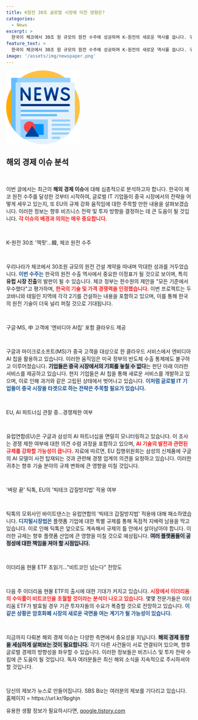 ```yaml
---
title: K원전 30조 글로벌 시장에 미친 영향은?
categories:
  - News
excerpt: >
  한국이 체코에서 30조 원 규모의 원전 수주에 성공하며 K-원전의 새로운 역사를 씁니다. 구글과 MS는 중국에 AI 기술을 제공하고, 유럽은 대기업의 경쟁 제한 조치에 나섭니다. 이더리움 현물 ETF 출시도 임박해 암호화폐 시장에 큰 파장을 예고합니다! 클릭하여 글로벌 경제의 최신 이슈를 확인하세요!
feature_text: >
  한국이 체코에서 30조 원 규모의 원전 수주에 성공하며 K-원전의 새로운 역사를 씁니다. 구글과 MS는 중국에 AI 기술을 제공하고, 유럽은 대기업의 경쟁 제한 조치에 나섭니다. 이더리움 현물 ETF 출시도 임박해 암호화폐 시장에 큰 파장을 예고합니다! 클릭하여 글로벌 경제의 최신 이슈를 확인하세요!
image: '/assets/img/newspaper.png'
---
```


<p><img src="/assets/img/newspaper.png" alt="kimp 속보" /></p>

<h2 data-ke-size="size26">해외 경제 이슈 분석</h2>

<p data-ke-size="size16">&nbsp;</p>

<p>이번 글에서는 최근의 <strong>해외 경제 이슈</strong>에 대해 심층적으로 분석하고자 합니다. 한국이 체코 원전 수주를 달성한 것부터 시작하여, 글로벌 IT 기업들이 중국 시장에서의 전략을 어떻게 세우고 있는지, 또 EU의 규제 강화 움직임에 대한 주목할 만한 내용을 살펴보겠습니다. 이러한 정보는 향후 비즈니스 전략 및 투자 방향을 결정하는 데 큰 도움이 될 것입니다. <b><span style="color: #ee2323;">각 이슈의 배경과 의의는 매우 중요합니다.</span></b></p>

<p data-ke-size="size16">&nbsp;</p>

<p>K-원전 30조 '잭팟'...韓, 체코 원전 수주</p>

<p data-ke-size="size16">&nbsp;</p>

<p>우리나라가 체코에서 30조원 규모의 원전 건설 계약을 따내며 막대한 성과를 거두었습니다. <b><span style="color: #1a5490;">이번 수주는</span></b> 한국의 원전 수출 역사에서 중요한 이정표가 될 것으로 보이며, 특히 <strong>유럽 시장 진출</strong>의 발판이 될 수 있습니다. 체코 정부는 한수원의 제안을 "모든 기준에서 우수했다"고 평가하며, <b><span style="color: #ee2323;">한국의 기술 및 가격 경쟁력을 인정했습니다.</span></b> 이번 프로젝트는 두코바니와 테밀린 지역에 각각 2기를 건설하는 내용을 포함하고 있으며, 이를 통해 한국의 원전 기술이 더욱 널리 퍼질 것으로 기대됩니다.</p>

<p data-ke-size="size16">&nbsp;</p>

<p>구글·MS, 中 고객에 '엔비디아 AI칩' 포함 클라우드 제공</p>

<p data-ke-size="size16">&nbsp;</p>

<p>구글과 마이크로소프트(MS)가 중국 고객을 대상으로 한 클라우드 서비스에서 엔비디아 AI 칩을 활용하고 있습니다. 이러한 움직임은 미국 정부의 반도체 수출 통제에도 불구하고 이루어졌습니다. <b><span style="background-color: #21538527;">기업들은 중국 시장에서의 기회를 놓칠 수 없다</span></b>는 판단 아래 이러한 서비스를 제공하고 있습니다. 현지 기업들은 AI 칩을 통해 새로운 서비스를 개발하고 있으며, 이로 인해 과거와 같은 고립된 상태에서 벗어나고 있습니다. <b><span style="color: #1a5490;">이처럼 글로벌 IT 기업들이 중국 시장을 타겟으로 하는 전략은 주목할 필요가 있습니다.</span></b></p>

<p data-ke-size="size16">&nbsp;</p>

<p>EU, AI 파트너십 관찰 중...경쟁제한 여부</p>

<p data-ke-size="size16">&nbsp;</p>

<p>유럽연합(EU)은 구글과 삼성의 AI 파트너십을 면밀히 모니터링하고 있습니다. 이 조사는 경쟁 제한 여부에 대한 의견 수렴 과정을 포함하고 있으며, <b><span style="color: #ee2323;">AI 기술의 발전과 관련된 규제를 강화할 가능성이 큽니다.</span></b> 자료에 따르면, EU 집행위원회는 삼성의 신제품에 구글의 AI 모델이 사전 탑재되는 것과 관련해 경쟁 업계의 의견을 요청하고 있습니다. 이러한 귀추는 향후 기술 분야의 규제 변화에 큰 영향을 미칠 것입니다.</p>

<p data-ke-size="size16">&nbsp;</p>

<p>'벼랑 끝' 틱톡, EU의 '빅테크 갑질방지법' 적용 여부 </p>

<p data-ke-size="size16">&nbsp;</p>

<p>틱톡의 모회사인 바이트댄스는 유럽연합의 '빅테크 갑질방지법' 적용에 대해 패소하였습니다. <b><span style="color: #1a5490;">디지털시장법은</span></b> 플랫폼 기업에 대한 특별 규제를 통해 독점적 지배력 남용을 막고 있습니다. 이로 인해 틱톡은 앞으로도 계속해서 규제의 틀 안에서 살아남아야 합니다. 이러한 규제는 향후 플랫폼 산업에 큰 영향을 미칠 것으로 예상됩니다. <b><span style="background-color: #21538527;">여러 플랫폼들이 공정성에 대한 책임을 져야 할 시점입니다.</span></b></p>

<p data-ke-size="size16">&nbsp;</p>

<p>이더리움 현물 ETF 초읽기..."비트코인 넘는다" 전망도</p>

<p data-ke-size="size16">&nbsp;</p>

<p>다음 주 이더리움 현물 ETF의 출시에 대한 기대가 커지고 있습니다. <b><span style="color: #ee2323;">시장에서 이더리움의 수익률이 비트코인을 초월할 것이라는 분석이 나오고 있습니다.</span></b> 몇몇 전문가들은 이더리움 ETF가 발효될 경우 기관 투자자들의 수요가 폭증할 것으로 전망하고 있습니다. <b><span style="color: #1a5490;">이 같은 상황은 암호화폐 시장의 새로운 국면을 여는 계기가 될 가능성이 있습니다.</span></b></p>

<p data-ke-size="size16">&nbsp;</p>

<p>지금까지 다뤄본 해외 경제 이슈는 다양한 측면에서 중요성을 지닙니다. <b><span style="background-color: #21538527;">해외 경제 동향을 세심하게 살펴보는 것이 필요합니다.</span></b> 각기 다른 사건들이 서로 연결되어 있으며, 향후 글로벌 경제의 방향성을 좌우할 수 있습니다. 이러한 정보들은 비즈니스 및 투자 전략 수립에 큰 도움이 될 것입니다. 독자 여러분들은 최신 해외 소식을 지속적으로 주시하셔야 할 것입니다. </p>

<p data-ke-size="size16">&nbsp;</p>

<p>당신의 제보가 뉴스로 만들어집니다. SBS Biz는 여러분의 제보를 기다리고 있습니다. 홈페이지 = https://url.kr/9pghjn</p>
유용한 생활 정보가 필요하시다면, <a href="https://qoogle.tistory.com" rel="dofollow">qoogle.tistory.com</a>


